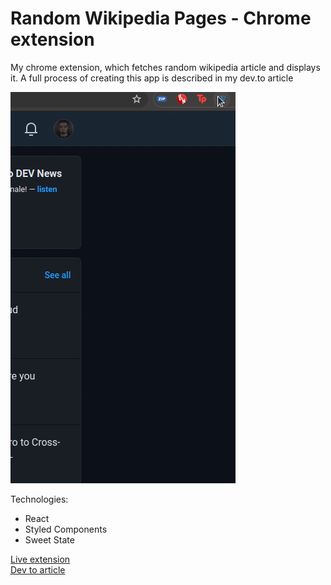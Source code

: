 # Random Wikipedia Pages - Chrome extension

My chrome extension, which fetches random wikipedia article and displays it.
A full process of creating this app is described in my dev.to article

![App working gif](/public/img/fin.gif)

Technologies:

- React
- Styled Components
- Sweet State

[Live extension](https://chrome.google.com/webstore/detail/random-wikipedia-pages/eijldnpcidmpgllbfoncmbclpoialpjo?hl=pl&authuser=0)
<br/>
[Dev to article](https://dev.to/iwaniukooo11/i-built-a-wikipedia-chrome-extension-3m6a)
